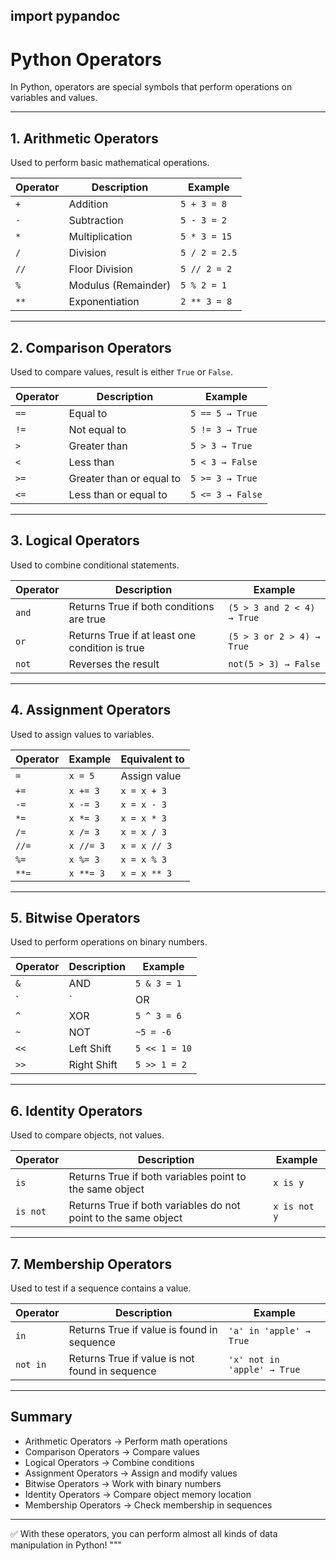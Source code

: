 ## import pypandoc

# Python Operators

In Python, operators are special symbols that perform operations on variables and values.

---

## 1. Arithmetic Operators
Used to perform basic mathematical operations.

| Operator | Description | Example |
|----------|-------------|---------|
| `+`      | Addition    | `5 + 3 = 8` |
| `-`      | Subtraction | `5 - 3 = 2` |
| `*`      | Multiplication | `5 * 3 = 15` |
| `/`      | Division    | `5 / 2 = 2.5` |
| `//`     | Floor Division | `5 // 2 = 2` |
| `%`      | Modulus (Remainder) | `5 % 2 = 1` |
| `**`     | Exponentiation | `2 ** 3 = 8` |

---

## 2. Comparison Operators
Used to compare values, result is either `True` or `False`.

| Operator | Description | Example |
|----------|-------------|---------|
| `==`     | Equal to    | `5 == 5 → True` |
| `!=`     | Not equal to | `5 != 3 → True` |
| `>`      | Greater than | `5 > 3 → True` |
| `<`      | Less than   | `5 < 3 → False` |
| `>=`     | Greater than or equal to | `5 >= 3 → True` |
| `<=`     | Less than or equal to | `5 <= 3 → False` |

---

## 3. Logical Operators
Used to combine conditional statements.

| Operator | Description | Example |
|----------|-------------|---------|
| `and`    | Returns True if both conditions are true | `(5 > 3 and 2 < 4) → True` |
| `or`     | Returns True if at least one condition is true | `(5 > 3 or 2 > 4) → True` |
| `not`    | Reverses the result | `not(5 > 3) → False` |

---

## 4. Assignment Operators
Used to assign values to variables.

| Operator | Example | Equivalent to |
|----------|---------|----------------|
| `=`      | `x = 5` | Assign value |
| `+=`     | `x += 3` | `x = x + 3` |
| `-=`     | `x -= 3` | `x = x - 3` |
| `*=`     | `x *= 3` | `x = x * 3` |
| `/=`     | `x /= 3` | `x = x / 3` |
| `//=`    | `x //= 3` | `x = x // 3` |
| `%=`     | `x %= 3` | `x = x % 3` |
| `**=`    | `x **= 3` | `x = x ** 3` |

---

## 5. Bitwise Operators
Used to perform operations on binary numbers.

| Operator | Description | Example |
|----------|-------------|---------|
| `&`      | AND         | `5 & 3 = 1` |
| `|`      | OR          | `5 | 3 = 7` |
| `^`      | XOR         | `5 ^ 3 = 6` |
| `~`      | NOT         | `~5 = -6` |
| `<<`     | Left Shift  | `5 << 1 = 10` |
| `>>`     | Right Shift | `5 >> 1 = 2` |

---

## 6. Identity Operators
Used to compare objects, not values.

| Operator | Description | Example |
|----------|-------------|---------|
| `is`     | Returns True if both variables point to the same object | `x is y` |
| `is not` | Returns True if both variables do not point to the same object | `x is not y` |

---

## 7. Membership Operators
Used to test if a sequence contains a value.

| Operator | Description | Example |
|----------|-------------|---------|
| `in`     | Returns True if value is found in sequence | `'a' in 'apple' → True` |
| `not in` | Returns True if value is not found in sequence | `'x' not in 'apple' → True` |

---

## Summary
- Arithmetic Operators → Perform math operations  
- Comparison Operators → Compare values  
- Logical Operators → Combine conditions  
- Assignment Operators → Assign and modify values  
- Bitwise Operators → Work with binary numbers  
- Identity Operators → Compare object memory location  
- Membership Operators → Check membership in sequences  

---

✅ With these operators, you can perform almost all kinds of data manipulation in Python!
"""


